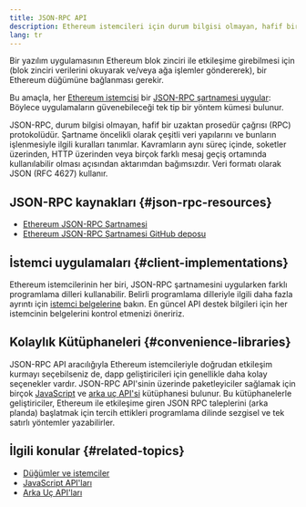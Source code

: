 ```yaml
---
title: JSON-RPC API
description: Ethereum istemcileri için durum bilgisi olmayan, hafif bir uzaktan prosedür çağrısı (RPC) protokolü.
lang: tr
---
```


Bir yazılım uygulamasının Ethereum blok zinciri ile etkileşime girebilmesi için (blok zinciri verilerini okuyarak ve/veya ağa işlemler göndererek), bir Ethereum düğümüne bağlanması gerekir.

Bu amaçla, her [Ethereum istemcisi](/developers/docs/nodes-and-clients/#execution-clients) bir [JSON-RPC şartnamesi uygular](http://www.jsonrpc.org/specification): Böylece uygulamaların güvenebileceği tek tip bir yöntem kümesi bulunur.

JSON-RPC, durum bilgisi olmayan, hafif bir uzaktan prosedür çağrısı (RPC) protokolüdür. Şartname öncelikli olarak çeşitli veri yapılarını ve bunların işlenmesiyle ilgili kuralları tanımlar. Kavramların aynı süreç içinde, soketler üzerinden, HTTP üzerinden veya birçok farklı mesaj geçiş ortamında kullanılabilir olması açısından aktarımdan bağımsızdır. Veri formatı olarak JSON (RFC 4627) kullanır.

## JSON-RPC kaynakları {#json-rpc-resources}

- [Ethereum JSON-RPC Şartnamesi](https://playground.open-rpc.org/?schemaUrl=https://raw.githubusercontent.com/ethereum/eth1.0-apis/assembled-spec/openrpc.json&uiSchema[appBar][ui:splitView]=true&uiSchema[appBar][ui:input]=false&uiSchema[appBar][ui:examplesDropdown]=false)
- [Ethereum JSON-RPC Şartnamesi GitHub deposu](https://github.com/ethereum/eth1.0-apis)

## İstemci uygulamaları {#client-implementations}

Ethereum istemcilerinin her biri, JSON-RPC şartnamesini uygularken farklı programlama dilleri kullanabilir. Belirli programlama dilleriyle ilgili daha fazla ayrıntı için [istemci belgelerine](/developers/docs/nodes-and-clients/#execution-clients) bakın. En güncel API destek bilgileri için her istemcinin belgelerini kontrol etmenizi öneririz.

## Kolaylık Kütüphaneleri {#convenience-libraries}

JSON-RPC API aracılığıyla Ethereum istemcileriyle doğrudan etkileşim kurmayı seçebilseniz de, dapp geliştiricileri için genellikle daha kolay seçenekler vardır. JSON-RPC API'sinin üzerinde paketleyiciler sağlamak için birçok [JavaScript](/developers/docs/apis/javascript/#available-libraries) ve [arka uç API'si](/developers/docs/apis/backend/#available-libraries) kütüphanesi bulunur. Bu kütüphanelerle geliştiriciler, Ethereum ile etkileşime giren JSON RPC taleplerini (arka planda) başlatmak için tercih ettikleri programlama dilinde sezgisel ve tek satırlı yöntemler yazabilirler.

## İlgili konular {#related-topics}

- [Düğümler ve istemciler](/developers/docs/nodes-and-clients/)
- [JavaScript API'ları](/developers/docs/apis/javascript/)
- [Arka Uç API'ları](/developers/docs/apis/backend/)
